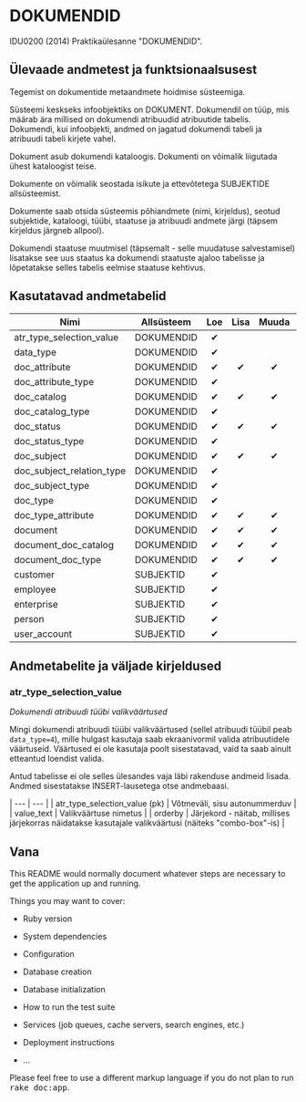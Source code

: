 # DOKUMENDID #

IDU0200 (2014) Praktikaülesanne "DOKUMENDID".


## Ülevaade andmetest ja funktsionaalsusest ##

Tegemist on dokumentide metaandmete hoidmise süsteemiga.

Süsteemi keskseks infoobjektiks on DOKUMENT. Dokumendil on tüüp, mis määrab ära millised on
dokumendi atribuudid atribuutide tabelis. Dokumendi, kui infoobjekti, andmed on jagatud dokumendi
tabeli ja atribuudi tabeli kirjete vahel.

Dokument asub dokumendi kataloogis. Dokumenti on võimalik liigutada ühest kataloogist teise.

Dokumente on võimalik seostada isikute ja ettevõtetega SUBJEKTIDE allsüsteemist.

Dokumente saab otsida süsteemis põhiandmete (nimi, kirjeldus), seotud subjektide, kataloogi, tüübi,
staatuse ja atribuudi andmete järgi (täpsem kirjeldus järgneb allpool).

Dokumendi staatuse muutmisel (täpsemalt - selle muudatuse salvestamisel) lisatakse see uus staatus
ka dokumendi staatuste ajaloo tabelisse ja lõpetatakse selles tabelis eelmise staatuse kehtivus.


## Kasutatavad andmetabelid ##

| Nimi | Allsüsteem | Loe | Lisa | Muuda | Kustuta |
| ---- | --- |:---:|:---:|:---:|:---:|
| atr_type_selection_value | DOKUMENDID | &#10004; | | | |
| data_type | DOKUMENDID | &#10004; | | | |
| doc_attribute | DOKUMENDID | &#10004; | &#10004; | &#10004; | &#10004; |
| doc_attribute_type | DOKUMENDID | &#10004; | | | |
| doc_catalog | DOKUMENDID | &#10004; | &#10004; | &#10004; | &#10004; |
| doc_catalog_type | DOKUMENDID | &#10004; | | | |
| doc_status | DOKUMENDID | &#10004; | &#10004; | &#10004; | &#10004; |
| doc_status_type | DOKUMENDID | &#10004; | | | |
| doc_subject | DOKUMENDID | &#10004; | &#10004; | &#10004; | &#10004; |
| doc_subject_relation_type | DOKUMENDID | &#10004; | | | |
| doc_subject_type | DOKUMENDID | &#10004; | | | |
| doc_type | DOKUMENDID | &#10004; | | | |
| doc_type_attribute | DOKUMENDID | &#10004; | &#10004; | &#10004; | &#10004; |
| document | DOKUMENDID | &#10004; | &#10004; | &#10004; | &#10004; |
| document_doc_catalog | DOKUMENDID | &#10004; | &#10004; | &#10004; | &#10004; |
| document_doc_type | DOKUMENDID | &#10004; | &#10004; | &#10004; | &#10004; |
| customer | SUBJEKTID | &#10004; | | | |
| employee | SUBJEKTID | &#10004; | | | |
| enterprise | SUBJEKTID | &#10004; | | | |
| person | SUBJEKTID | &#10004; | | | |
| user_account | SUBJEKTID | &#10004; | | | |


## Andmetabelite ja väljade kirjeldused ##

### atr_type_selection_value ###

*Dokumendi atribuudi tüübi valikväärtused*

Mingi dokumendi atribuudi tüübi valikväärtused (sellel atribuudi tüübil peab `data_type=4`), mille
hulgast kasutaja saab ekraanivormil valida atribuutidele väärtuseid. Väärtused ei ole kasutaja poolt
sisestatavad, vaid ta saab ainult etteantud loendist valida.

Antud tabelisse ei ole selles ülesandes vaja läbi rakenduse andmeid lisada. Andmed sisestatakse
INSERT-lausetega otse andmebaasi.

| --- | --- |
| atr_type_selection_value (pk) | Võtmeväli, sisu autonummerduv |
| value_text | Valikväärtuse nimetus |
| orderby | Järjekord - näitab, millises järjekorras näidatakse kasutajale valikväärtusi (näiteks "combo-box"-is) |


## Vana ##

This README would normally document whatever steps are necessary to get the
application up and running.

Things you may want to cover:

* Ruby version

* System dependencies

* Configuration

* Database creation

* Database initialization

* How to run the test suite

* Services (job queues, cache servers, search engines, etc.)

* Deployment instructions

* ...


Please feel free to use a different markup language if you do not plan to run
<tt>rake doc:app</tt>.

